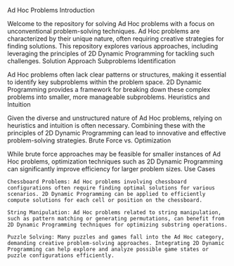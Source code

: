 Ad Hoc Problems
Introduction

Welcome to the repository for solving Ad Hoc problems with a focus on unconventional problem-solving techniques. Ad Hoc problems are characterized by their unique nature, often requiring creative strategies for finding solutions. This repository explores various approaches, including leveraging the principles of 2D Dynamic Programming for tackling such challenges.
Solution Approach
Subproblems Identification

Ad Hoc problems often lack clear patterns or structures, making it essential to identify key subproblems within the problem space. 2D Dynamic Programming provides a framework for breaking down these complex problems into smaller, more manageable subproblems.
Heuristics and Intuition

Given the diverse and unstructured nature of Ad Hoc problems, relying on heuristics and intuition is often necessary. Combining these with the principles of 2D Dynamic Programming can lead to innovative and effective problem-solving strategies.
Brute Force vs. Optimization

While brute force approaches may be feasible for smaller instances of Ad Hoc problems, optimization techniques such as 2D Dynamic Programming can significantly improve efficiency for larger problem sizes.
Use Cases

    Chessboard Problems: Ad Hoc problems involving chessboard configurations often require finding optimal solutions for various scenarios. 2D Dynamic Programming can be applied to efficiently compute solutions for each cell or position on the chessboard.

    String Manipulation: Ad Hoc problems related to string manipulation, such as pattern matching or generating permutations, can benefit from 2D Dynamic Programming techniques for optimizing substring operations.

    Puzzle Solving: Many puzzles and games fall into the Ad Hoc category, demanding creative problem-solving approaches. Integrating 2D Dynamic Programming can help explore and analyze possible game states or puzzle configurations efficiently.
